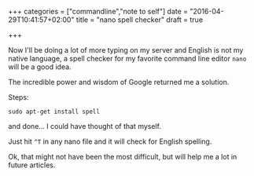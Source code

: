 +++
categories = ["commandline","note to self"]
date = "2016-04-29T10:41:57+02:00"
title = "nano spell checker"
draft = true

+++

Now I'll be doing a lot of more typing on my server and English is not my native language, a spell checker for my favorite command line editor `nano` will be a good idea. 

The incredible power and wisdom of Google returned me a solution. 

Steps:

	sudo apt-get install spell

and done... I could have thought of that myself. 

Just hit `^T` in any nano file and it will check for English spelling. 

Ok, that might not have been the most difficult, but will help me a lot in future articles. 
